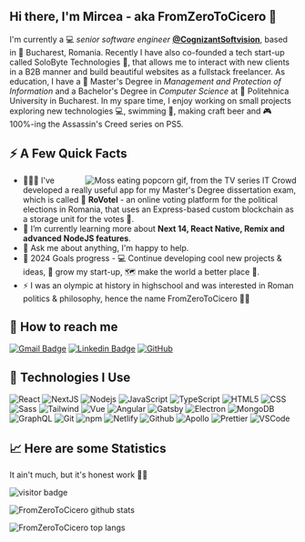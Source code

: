 <h2>Hi there, I'm Mircea - aka FromZeroToCicero 👋</h2>

<p>I'm currently a 💻 <em>senior software engineer</em> <strong><a href="https://www.cognizantsoftvision.com/">@CognizantSoftvision</a></strong>, based in 🌁 Bucharest, Romania. Recently I have also co-founded a tech start-up called SoloByte Technologies 🚀, that allows me to interact with new clients in a B2B manner and build beautiful websites as a fullstack freelancer. As education, I have a 📙 Master's Degree in <em>Management and Protection of Information</em> and a Bachelor's Degree in <em>Computer Science</em> at 🏫 Politehnica University in Bucharest. In my spare time, I enjoy working on small projects exploring new technologies 💻, swimming 🚀, making craft beer and 🎮 100%-ing the Assassin's Creed series on PS5.</p>

<h2>⚡️ A Few Quick Facts</h2>

<img align="right" alt="Moss eating popcorn gif, from the TV series IT Crowd" src="./facts.gif" />
<ul>
<li>👨🏽‍💻 I've developed a really useful app for my Master's Degree dissertation exam, which is called 🙌 <strong>RoVotel</strong> - an online voting platform for the political elections in Romania, that uses an Express-based custom blockchain as a storage unit for the votes 🤞.</li>
<li>🧐 I’m currently learning more about <strong>Next 14, React Native, Remix and advanced NodeJS features</strong>.</li>
<li>💬 Ask me about anything, I'm happy to help.</li>
<li>🥅 2024 Goals progress - 💻 Continue developing cool new projects & ideas, 🚀 grow my start-up, 🗺️ make the world a better place 👏.</li>
<li>⚡ I was an olympic at history in highschool and was interested in Roman politics & philosophy, hence the name FromZeroToCicero 🤷‍♂️</li>
</ul>

<h2>🎥 How to reach me</h2>

[![Gmail Badge](https://img.shields.io/badge/-fromzerotocicerodev@gmail.com-c14438?style=flat-square&logo=Gmail&logoColor=white&link=mailto:fromzerotocicerodev@gmail.com)](mailto:fromzerotocicerodev@gmail.com)
[![Linkedin Badge](https://img.shields.io/badge/-MirceaSima-blue?style=flat-square&logo=Linkedin&logoColor=white&link=https://www.linkedin.com/in/mircea-sima-b9b855101/)](https://www.linkedin.com/in/mircea-sima-b9b855101/)
[![GitHub](https://img.shields.io/badge/-FromZeroToCicero-181717?style=flat-square&logo=github&logoColor=white&link=https://github.com/FromZeroToCicero)](https://github.com/FromZeroToCicero)

<h2>🚀 Technologies I Use</h2>
<p>
<img alt="React" src="https://img.shields.io/badge/-React-61dafb?style=flat-square&logo=react&logoColor=white" />
<img alt="NextJS" src="https://img.shields.io/badge/-NextJS-000000?style=flat-square&logo=nextdotjs&logoColor=white" />
<img alt="Nodejs" src="https://img.shields.io/badge/-Nodejs-649b59?style=flat-square&logo=Node.js&logoColor=white" />
<img alt="JavaScript" src="https://img.shields.io/badge/-JavaScript-f0d91c?style=flat-square&logo=javascript&logoColor=white" />
<img alt="TypeScript" src="https://img.shields.io/badge/-TypeScript-007ACC?style=flat-square&logo=typescript&logoColor=white" />
<img alt="HTML5" src="https://img.shields.io/badge/-HTML5-de4b25?style=flat-square&logo=html5&logoColor=white" />
<img alt="CSS" src="https://img.shields.io/badge/-CSS-254bde?style=flat-square&logo=css3&logoColor=white" />
<img alt="Sass" src="https://img.shields.io/badge/-Sass-CC6699?style=flat-square&logo=sass&logoColor=white" />
<img alt="Tailwind" src="https://img.shields.io/badge/-Tailwind-46a2f1?style=flat-square&logo=tailwindcss&logoColor=white" />
<img alt="Vue" src="https://img.shields.io/badge/-Vue-42b982?style=flat-square&logo=vue.js&logoColor=white" />
<img alt="Angular" src="https://img.shields.io/badge/-Angular-c3042f?style=flat-square&logo=angular&logoColor=white" />
<img alt="Gatsby" src="https://img.shields.io/badge/-Gatsby-663299?style=flat-square&logo=gatsby&logoColor=white" />
<img alt="Electron" src="https://img.shields.io/badge/-Electron-2b2e3b?style=flat-square&logo=electron&logoColor=white" />
<img alt="MongoDB" src="https://img.shields.io/badge/-MongoDB-419642?style=flat-square&logo=mongodb&logoColor=white" />
<img alt="GraphQL" src="https://img.shields.io/badge/-GraphQL-E10098?style=flat-square&logo=graphql&logoColor=white" />
<img alt="Git" src="https://img.shields.io/badge/-Git-F05032?style=flat-square&logo=git&logoColor=white" />
<img alt="npm" src="https://img.shields.io/badge/-NPM-CB3837?style=flat-square&logo=npm&logoColor=white" />
<img alt="Netlify" src="https://img.shields.io/badge/-Netlify-3aadbc?style=flat-square&logo=netlify&logoColor=white" />
<img alt="Github" src="https://img.shields.io/badge/-Github-000000?style=flat-square&logo=github&logoColor=white" />
<img alt="Apollo" src="https://img.shields.io/badge/-Apollo%20GraphQL-311C87?style=flat-square&logo=apollo-graphql&logoColor=white" />
<img alt="Prettier" src="https://img.shields.io/badge/-Prettier-F7B93E?style=flat-square&logo=prettier&logoColor=white" />
<img alt="VSCode" src="https://img.shields.io/badge/-VSCode-007acc?style=flat-square&logo=visual-studio-code&logoColor=white" />
</p>

<h2>📈 Here are some Statistics</h2>
<p>It ain't much, but it's honest work 🤷‍♂️</p>
<p><img src="https://visitor-badge.laobi.icu/badge?page_id=FromZeroToCicero.FromZeroToCicero" alt="visitor badge"/></p>
<p><img src="https://github-readme-stats.vercel.app/api?username=fromzerotocicero&show_icons=true&count_private=true&theme=tokyonight" alt="FromZeroToCicero github stats" /></p>
<p><img src="https://github-readme-stats.vercel.app/api/top-langs/?username=fromzerotocicero&layout=compact&theme=tokyonight" alt="FromZeroToCicero top langs"></p>
